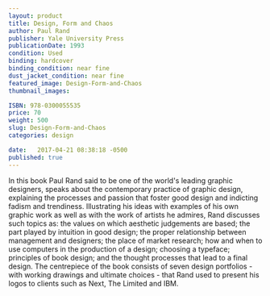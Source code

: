 ```yaml
---
layout: product
title: Design, Form and Chaos
author: Paul Rand
publisher: Yale University Press
publicationDate: 1993
condition: Used
binding: hardcover
binding_condition: near fine
dust_jacket_condition: near fine
featured_image: Design-Form-and-Chaos
thumbnail_images:

ISBN: 978-0300055535
price: 70
weight: 500
slug: Design-Form-and-Chaos
categories: design

date:   2017-04-21 08:38:18 -0500
published: true
---
```



In this book Paul Rand said to be one of the world's leading graphic designers, speaks about the contemporary practice of graphic design, explaining the processes and passion that foster good design and indicting fadism and trendiness. Illustrating his ideas with examples of his own graphic work as well as with the work of artists he admires, Rand discusses such topics as: the values on which aesthetic judgements are based; the part played by intuition in good design; the proper relationship between management and designers; the place of market research; how and when to use computers in the production of a design; choosing a typeface; principles of book design; and the thought processes that lead to a final design. The centrepiece of the book consists of seven design portfolios - with working drawings and ultimate choices - that Rand used to present his logos to clients such as Next, The Limited and IBM.